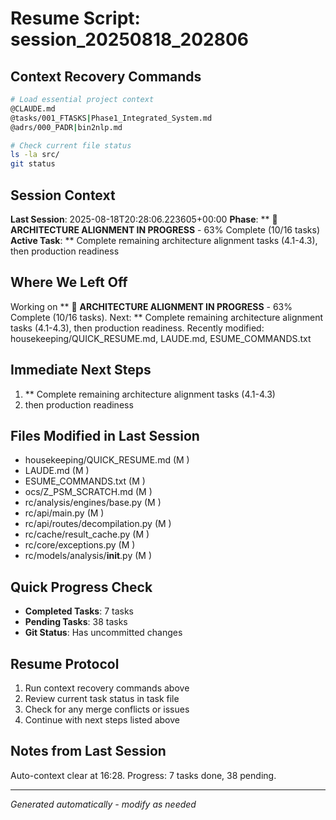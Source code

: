 # Resume Script: session_20250818_202806

## Context Recovery Commands
```bash
# Load essential project context
@CLAUDE.md
@tasks/001_FTASKS|Phase1_Integrated_System.md
@adrs/000_PADR|bin2nlp.md

# Check current file status
ls -la src/
git status
```

## Session Context
**Last Session**: 2025-08-18T20:28:06.223605+00:00
**Phase**: ** 🔄 **ARCHITECTURE ALIGNMENT IN PROGRESS** - 63% Complete (10/16 tasks)
**Active Task**: ** Complete remaining architecture alignment tasks (4.1-4.3), then production readiness

## Where We Left Off
Working on ** 🔄 **ARCHITECTURE ALIGNMENT IN PROGRESS** - 63% Complete (10/16 tasks). Next: ** Complete remaining architecture alignment tasks (4.1-4.3), then production readiness. Recently modified: housekeeping/QUICK_RESUME.md, LAUDE.md, ESUME_COMMANDS.txt

## Immediate Next Steps
1. ** Complete remaining architecture alignment tasks (4.1-4.3)
2. then production readiness

## Files Modified in Last Session
- housekeeping/QUICK_RESUME.md (M )
- LAUDE.md (M )
- ESUME_COMMANDS.txt (M )
- ocs/Z_PSM_SCRATCH.md (M )
- rc/analysis/engines/base.py (M )
- rc/api/main.py (M )
- rc/api/routes/decompilation.py (M )
- rc/cache/result_cache.py (M )
- rc/core/exceptions.py (M )
- rc/models/analysis/__init__.py (M )

## Quick Progress Check
- **Completed Tasks**: 7 tasks
- **Pending Tasks**: 38 tasks
- **Git Status**: Has uncommitted changes

## Resume Protocol
1. Run context recovery commands above
2. Review current task status in task file
3. Check for any merge conflicts or issues
4. Continue with next steps listed above

## Notes from Last Session
Auto-context clear at 16:28. Progress: 7 tasks done, 38 pending.

---
*Generated automatically - modify as needed*
